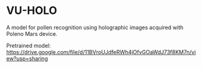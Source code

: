 # VU-HOLO
A model for pollen recognition using holographic images acquired with Poleno Mars device.

Pretrained model:
https://drive.google.com/file/d/11BVroUJdfeRWh4jOfvGOaWdJ73f8KM7n/view?usp=sharing

